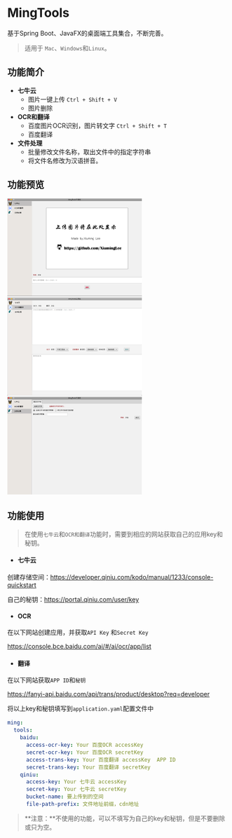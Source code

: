 # MingTools
基于Spring Boot、JavaFX的桌面端工具集合，不断完善。

> 适用于 `Mac`、`Windows`和`Linux`。

## 功能简介

- **七牛云**
  - 图片一键上传 `Ctrl + Shift + V`
  - 图片删除
- **OCR和翻译**
  - 百度图片OCR识别，图片转文字 `Ctrl + Shift + T`
  - 百度翻译
- **文件处理**
  - 批量修改文件名称，取出文件中的指定字符串
  - 将文件名修改为汉语拼音。

## 功能预览
<img src="./docs/img/qiniu.png" style="zoom:30%;" />
<img src="./docs/img/ocr_trans.jpg" style="zoom:30%;" />
<img src="./docs/img/file.png" style="zoom:30%;" />

## 功能使用

> 在使用`七牛云`和`OCR和翻译`功能时，需要到相应的网站获取自己的应用key和秘钥。

- #### 七牛云

创建存储空间：https://developer.qiniu.com/kodo/manual/1233/console-quickstart

自己的秘钥：https://portal.qiniu.com/user/key

- #### OCR

在以下网站创建应用，并获取`API Key` 和`Secret Key`

https://console.bce.baidu.com/ai/#/ai/ocr/app/list

- #### 翻译

在以下网站获取`APP ID`和`秘钥`

https://fanyi-api.baidu.com/api/trans/product/desktop?req=developer

将以上key和秘钥填写到`application.yaml`配置文件中

```yaml
ming:
  tools:
    baidu:
      access-ocr-key: Your 百度OCR accessKey
      secret-ocr-key: Your 百度OCR secretKey
      access-trans-key: Your 百度翻译 accessKey  APP ID
      secret-trans-key: Your 百度翻译 secretKey
    qiniu:
      access-key: Your 七牛云 accessKey
      secret-key: Your 七牛云 secretKey
      bucket-name: 要上传到的空间
      file-path-prefix: 文件地址前缀，cdn地址
```

> **注意：**不使用的功能，可以不填写为自己的key和秘钥，但是不要删除或只为空。


